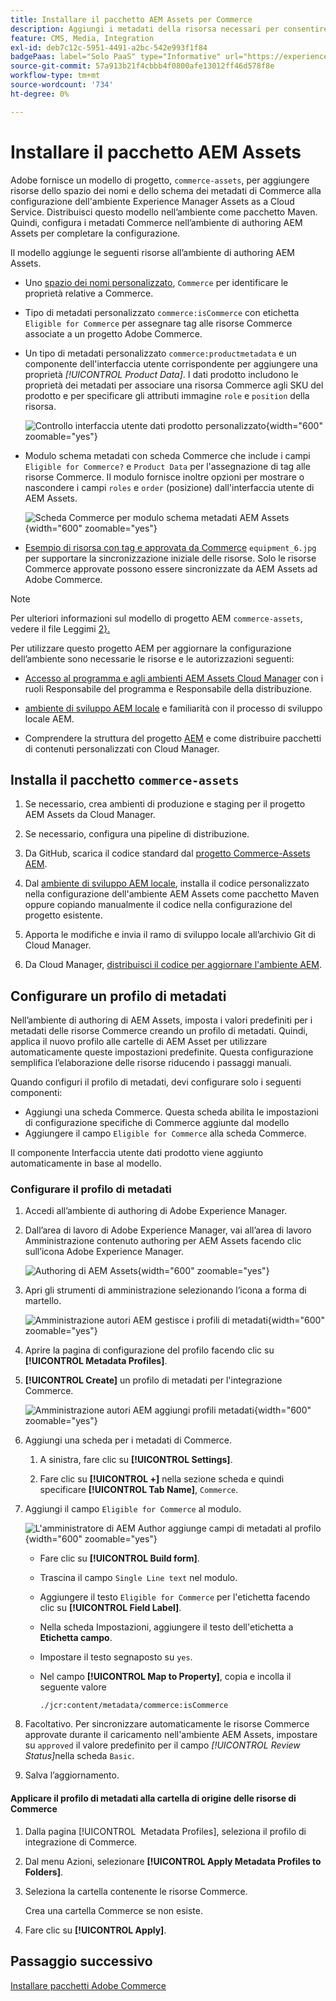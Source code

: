 ```yaml
---
title: Installare il pacchetto AEM Assets per Commerce
description: Aggiungi i metadati della risorsa necessari per consentire all’integrazione di AEM Assets per Commerce di sincronizzare le risorse tra i progetti Adobe Commerce e Experience Manager Assets.
feature: CMS, Media, Integration
exl-id: deb7c12c-5951-4491-a2bc-542e993f1f84
badgePaas: label="Solo PaaS" type="Informative" url="https://experienceleague.adobe.com/it/docs/commerce/user-guides/product-solutions" tooltip="Applicabile solo ai progetti Adobe Commerce on Cloud (infrastruttura PaaS gestita da Adobe) e ai progetti on-premise."
source-git-commit: 57a913b21f4cbbb4f0800afe13012ff46d578f8e
workflow-type: tm+mt
source-wordcount: '734'
ht-degree: 0%

---
```


# Installare il pacchetto AEM Assets

Adobe fornisce un modello di progetto, `commerce-assets`, per aggiungere risorse dello spazio dei nomi e dello schema dei metadati di Commerce alla configurazione dell&#39;ambiente Experience Manager Assets as a Cloud Service. Distribuisci questo modello nell’ambiente come pacchetto Maven. Quindi, configura i metadati Commerce nell’ambiente di authoring AEM Assets per completare la configurazione.

Il modello aggiunge le seguenti risorse all’ambiente di authoring AEM Assets.

- Uno [spazio dei nomi personalizzato](https://github.com/ankumalh/assets-commerce/blob/main/ui.config/jcr_root/apps/commerce/config/org.apache.sling.jcr.repoinit.RepositoryInitializer~commerce-namespaces.cfg.json), `Commerce` per identificare le proprietà relative a Commerce.

- Tipo di metadati personalizzato `commerce:isCommerce` con etichetta `Eligible for Commerce` per assegnare tag alle risorse Commerce associate a un progetto Adobe Commerce.

- Un tipo di metadati personalizzato `commerce:productmetadata` e un componente dell&#39;interfaccia utente corrispondente per aggiungere una proprietà *[!UICONTROL Product Data]*. I dati prodotto includono le proprietà dei metadati per associare una risorsa Commerce agli SKU del prodotto e per specificare gli attributi immagine `role` e `position` della risorsa.

  ![Controllo interfaccia utente dati prodotto personalizzato](./assets/aem-commerce-sku-metadata-fields-from-template.png){width="600" zoomable="yes"}

- Modulo schema metadati con scheda Commerce che include i campi `Eligible for Commerce?` e `Product Data` per l&#39;assegnazione di tag alle risorse Commerce. Il modulo fornisce inoltre opzioni per mostrare o nascondere i campi `roles` e `order` (posizione) dall&#39;interfaccia utente di AEM Assets.

  ![Scheda Commerce per modulo schema metadati AEM Assets](./assets/assets-configure-metadata-schema-form-editor.png){width="600" zoomable="yes"}

- [Esempio di risorsa con tag e approvata da Commerce](https://github.com/ankumalh/assets-commerce/blob/main/ui.content/src/main/content/jcr_root/content/dam/wknd/en/activities/hiking/equipment_6.jpg/.content.xml) `equipment_6.jpg` per supportare la sincronizzazione iniziale delle risorse. Solo le risorse Commerce approvate possono essere sincronizzate da AEM Assets ad Adobe Commerce.

>[!NOTE]
>Per ulteriori informazioni sul modello di progetto AEM `commerce-assets`, vedere il file Leggimi [2&rbrace;.](https://github.com/ankumalh/assets-commerce)

Per utilizzare questo progetto AEM per aggiornare la configurazione dell’ambiente sono necessarie le risorse e le autorizzazioni seguenti:

- [Accesso al programma e agli ambienti AEM Assets Cloud Manager](https://experienceleague.adobe.com/it/docs/experience-manager-cloud-service/content/onboarding/journey/cloud-manager#access-sysadmin-bo) con i ruoli Responsabile del programma e Responsabile della distribuzione.

- [ambiente di sviluppo AEM locale](https://experienceleague.adobe.com/it/docs/experience-manager-learn/cloud-service/local-development-environment-set-up/overview) e familiarità con il processo di sviluppo locale AEM.

- Comprendere la struttura del progetto [AEM](https://experienceleague.adobe.com/it/docs/experience-manager-cloud-service/content/implementing/developing/aem-project-content-package-structure) e come distribuire pacchetti di contenuti personalizzati con Cloud Manager.

## Installa il pacchetto `commerce-assets`

1. Se necessario, crea ambienti di produzione e staging per il progetto AEM Assets da Cloud Manager.

1. Se necessario, configura una pipeline di distribuzione.

1. Da GitHub, scarica il codice standard dal [progetto Commerce-Assets AEM](https://github.com/ankumalh/assets-commerce).

1. Dal [ambiente di sviluppo AEM locale](https://experienceleague.adobe.com/it/docs/experience-manager-learn/cloud-service/local-development-environment-set-up/overview), installa il codice personalizzato nella configurazione dell&#39;ambiente AEM Assets come pacchetto Maven oppure copiando manualmente il codice nella configurazione del progetto esistente.

1. Apporta le modifiche e invia il ramo di sviluppo locale all’archivio Git di Cloud Manager.

1. Da Cloud Manager, [distribuisci il codice per aggiornare l&#39;ambiente AEM](https://experienceleague.adobe.com/it/docs/experience-manager-cloud-service/content/implementing/using-cloud-manager/deploy-code#deploying-code-with-cloud-manager).

## Configurare un profilo di metadati

Nell’ambiente di authoring di AEM Assets, imposta i valori predefiniti per i metadati delle risorse Commerce creando un profilo di metadati. Quindi, applica il nuovo profilo alle cartelle di AEM Asset per utilizzare automaticamente queste impostazioni predefinite. Questa configurazione semplifica l’elaborazione delle risorse riducendo i passaggi manuali.

Quando configuri il profilo di metadati, devi configurare solo i seguenti componenti:

- Aggiungi una scheda Commerce. Questa scheda abilita le impostazioni di configurazione specifiche di Commerce aggiunte dal modello
- Aggiungere il campo `Eligible for Commerce` alla scheda Commerce.

Il componente Interfaccia utente dati prodotto viene aggiunto automaticamente in base al modello.

### Configurare il profilo di metadati

1. Accedi all’ambiente di authoring di Adobe Experience Manager.

1. Dall’area di lavoro di Adobe Experience Manager, vai all’area di lavoro Amministrazione contenuto authoring per AEM Assets facendo clic sull’icona Adobe Experience Manager.

   ![Authoring di AEM Assets](./assets/aem-assets-authoring.png){width="600" zoomable="yes"}

1. Apri gli strumenti di amministrazione selezionando l’icona a forma di martello.

   ![Amministrazione autori AEM gestisce i profili di metadati](./assets/aem-manage-metadata-profiles.png){width="600" zoomable="yes"}

1. Aprire la pagina di configurazione del profilo facendo clic su **[!UICONTROL Metadata Profiles]**.

1. **[!UICONTROL Create]** un profilo di metadati per l&#39;integrazione Commerce.

   ![Amministrazione autori AEM aggiungi profili metadati ](./assets/aem-create-metadata-profile.png){width="600" zoomable="yes"}

1. Aggiungi una scheda per i metadati di Commerce.

   1. A sinistra, fare clic su **[!UICONTROL Settings]**.

   1. Fare clic su **[!UICONTROL +]** nella sezione scheda e quindi specificare **[!UICONTROL Tab Name]**, `Commerce`.

1. Aggiungi il campo `Eligible for Commerce` al modulo.

   ![L&#39;amministratore di AEM Author aggiunge campi di metadati al profilo](./assets/aem-edit-metadata-profile-fields.png){width="600" zoomable="yes"}

   - Fare clic su **[!UICONTROL Build form]**.

   - Trascina il campo `Single Line text` nel modulo.

   - Aggiungere il testo `Eligible for Commerce` per l&#39;etichetta facendo clic su **[!UICONTROL Field Label]**.

   - Nella scheda Impostazioni, aggiungere il testo dell&#39;etichetta a **Etichetta campo**.

   - Impostare il testo segnaposto su `yes`.

   - Nel campo **[!UICONTROL Map to Property]**, copia e incolla il seguente valore

     ```terminal
     ./jcr:content/metadata/commerce:isCommerce
     ```

1. Facoltativo. Per sincronizzare automaticamente le risorse Commerce approvate durante il caricamento nell&#39;ambiente AEM Assets, impostare su `approved` il valore predefinito per il campo _[!UICONTROL Review Status]_&#x200B;nella scheda `Basic`.

1. Salva l’aggiornamento.

#### Applicare il profilo di metadati alla cartella di origine delle risorse di Commerce

1. Dalla pagina [!UICONTROL &#x200B; Metadata Profiles], seleziona il profilo di integrazione di Commerce.

1. Dal menu Azioni, selezionare **[!UICONTROL Apply Metadata Profiles to Folders]**.

1. Seleziona la cartella contenente le risorse Commerce.

   Crea una cartella Commerce se non esiste.

1. Fare clic su **[!UICONTROL Apply]**.

## Passaggio successivo

[Installare pacchetti Adobe Commerce](aem-assets-configure-commerce.md)

